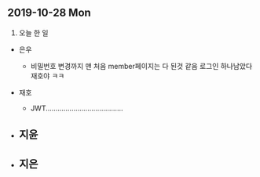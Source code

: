 ## 2019-10-28 Mon

1. 오늘 한 일
- 은우
    - 비밀번호 변경까지 맨 처음 member페이지는 다 된것 같음 로그인 하나남았다 재호야 ㅋㅋ

- 재호
    - JWT.......................................

- 지윤
  - 

- 지은
  - 

